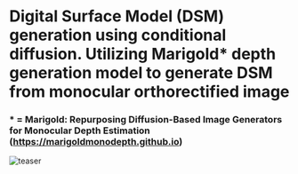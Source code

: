 # Digital Surface Model (DSM) generation using conditional diffusion. Utilizing Marigold* depth generation model to generate DSM from monocular orthorectified image
### * = Marigold: Repurposing Diffusion-Based Image Generators for Monocular Depth Estimation (https://marigoldmonodepth.github.io)

![teaser](doc/teaser_collage_transparant.png)


